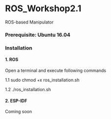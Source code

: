 # ROS_Workshop2.1

ROS-based Manipulator

### Prerequisite: Ubuntu 16.04

### Installation

#### 1. ROS

Open a terminal and execute following commands 

1.1 sudo chmod +x ros_installation.sh

1.2 ./ros_installation.sh

#### 2. ESP-IDF

Coming soon
